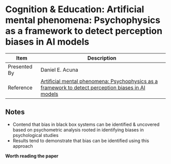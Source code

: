 # Cognition & Education: Artificial mental phenomena: Psychophysics as a framework to detect perception biases in AI models

| Item | Description |
| --- | --- | 
| Presented By | Daniel E. Acuna |
| Reference | [Artificial mental phenomena: Psychophysics as a framework to detect perception biases in AI models](https://dl.acm.org/doi/pdf/10.1145/3351095.3375623?download=true) |



## Notes

- Contend that bias in black box systems can be identified & uncovered based on psychometric analysis rooted in identifying biases in psychological studies
- Results tend to demonstrate that bias can be identified using this approach

**Worth reading the paper**
